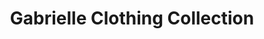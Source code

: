 ---
title: "Gabrielle Clothing Collection"
url: /laguna/gabrielle-clothing-collection/
shop: Kleidung
---
